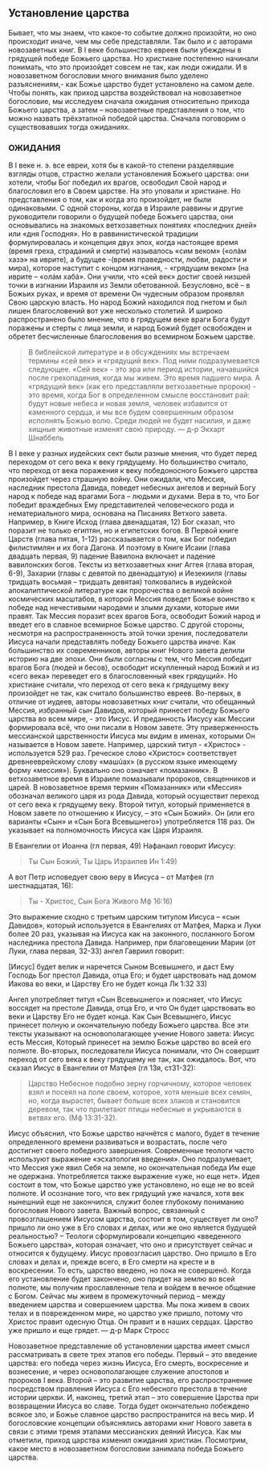## Установление царства

Бывает, что мы знаем, что какое-то событие должно произойти, но оно происходит иначе, чем мы себе представляли. Так было и с авторами новозаветных книг. В I веке большинство евреев были убеждены в грядущей победе Божьего царства. Но христиане постепенно начинали понимать, что это произойдет совсем не так, как люди ожидали. И в новозаветном богословии много внимания было уделено разъяснениям,- как Божье царство будет установлено на самом деле.Чтобы понять, как приход царства воздействовал на новозаветное богословие, мы исследуем сначала ожидания относительно прихода Божьего царства, а затем – новозаветные представления о том, что можно назвать трёхэтапной победой царства. Сначала поговорим о существовавших тогда ожиданиях.

### ОЖИДАНИЯ

В I веке н. э. все евреи, хотя бы в какой-то степени разделявшие взгляды отцов, страстно желали установления Божьего царства: они хотели, чтобы Бог победил их врагов, освободил Свой народ и благословил его в Своем царстве. На это уповали и христиане. Но представления о том, как и когда это произойдет, не были одинаковыми.С одной стороны, когда в Израиле раввины и другие руководители говорили о будущей победе Божьего царства, они основывались на знакомых ветхозаветных понятиях «последних дней» или «дня Господня». Но в раввинистической традиции формулировалась и концепция двух эпох, когда настоящее время (время греха, страданий и смерти) называлось «сим веком» («олáм хазэ» на иврите), а будущее -(время праведности, любви, радости и мира), которое наступит с концом изгнания, - «грядущим веком» (на иврите – «олáм хабá».Они учили, что «сей век» достиг своей низшей точки в изгнании Израиля из Земли обетованной. Безусловно, всё – в Божьих руках, и время от времени Он чудесным образом проявлял Свою царскую власть. Но народ Божий находился под гнетом и был лишен благословений вот уже несколько столетий. И широко распространено было мнение, что в грядущем веке враги Бога будут поражены и стерты с лица земли, и народ Божий будет освобожден и обретет бесчисленные благословения во всемирном Божьем царстве.
>В библейской литературе и в обсуждениях мы встречаем термины «сей век» и «грядущий век». Под ними подразумевается следующее. «Сей век» - это эра или период истории, начавшийся после грехопадения, когда мы живем. Это время падшего мира. А «грядущий век» (как его представляли ветхозаветные пророки) - это время, когда Бог в определенном смысле восстановит рай: будут новые небеса и новая земля, человек избавится от каменного сердца, и мы все будем совершенным образом исполнять Божью волю. Среди людей не будет насилия, и даже хищные животные изменят свою природу. — д-р Экхарт Шнаббель

В I веке у разных иудейских сект были разные мнения, что будет перед переходом от сего века к веку грядущему. Но большинство считало, что переход от века поражения к веку победоносного Божьего царства произойдет через страшную войну. Они ожидали, что Мессия, наследник престола Давида, поведет небесных ангелов и верный Богу народ к победе над врагами Бога – людьми и духами.Вера в то, что Бог победит враждебных Ему представителей человеческого рода и нематериального мира, основана на Писаниях Ветхого завета. Например, в Книге Исход (глава двенадцатая, 12) Бог сказал, что поразит не только египтян, но и египетских богов. В Первой книге Царств (глава пятая, 1-12) рассказывается о том, как Бог победил филистимлян и их бога Дагона. И поэтому в Книге Исаии (глава двадцать первая, 9) падение Вавилона включает и падение вавилонских богов.Тексты из ветхозаветных книг Аггея (глава вторая, 6-9), Захарии (главы с девятой по двенадцатую) и Иезекииля (главы тридцать восьмая – тридцать девятая) толковались в иудейской апокалиптической литературе как пророчества о великой войне космических масштабов, в которой Мессия поведет Божье воинство к победе над нечестивыми народами и злыми духами, которые ими правят. Так Мессия поразит всех врагов Бога, освободит Божий народ и введет его в славное всемирное Божье царство.С другой стороны, несмотря на распространенность этой точки зрения, последователи Иисуса начали представлять победу Божьего царства иначе. Как большинство их современников, авторы книг Нового завета делили историю на две эпохи. Они были согласны с тем, что Мессия победит врагов Бога (людей и бесов), освободит искупленный народ Божий и из «сего века» переведет его в благословенный «век грядущий». Но христиане считали, что переход от сего века к грядущему веку произойдет не так, как считало большинство евреев.Во-первых, в отличие от иудеев, авторы новозаветных книг считали, что обещанный Мессия, избранный сын Давидов, который принесет победу Божьего царства во всем мире, - это Иисус. И преданность Иисусу как Мессии формировала всё, что они писали в Новом завете.Эту приверженность мессианской царственности Иисуса мы видим в именах, которыми Он называется в Новом завете. Например, царский титул - «Христос» - используется 529 раз. Греческое слово «Христос» соответствует древнееврейскому слову «машúах» (в русском языке имеющему форму «мессия»). Буквально оно означает «помазанник». В ветхозаветное время в Израиле помазывали пророков, священников и царей. В новозаветное время термин «Помазанник» или «Мессия» обозначал великого царя из рода Давида, который осуществит переход от сего века к грядущему веку.Второй титул, который применяется в Новом завете по отношению к Иисусу, – это «Сын Божий». Он (или его варианты «Сын» и «Сын Бога Всевышнего») употребляется 118 раз. Он указывает на полномочность Иисуса как Царя Израиля.

В Евангелии от Иоанна (гл первая, 49) Нафанаил говорит Иисусу:
>Ты Сын Божий, Ты Царь ИзраилевИн 1:49)
А вот Петр исповедует свою веру в Иисуса – от Матфея (гл шестнадцатая, 16):
>Ты - Христос, Сын Бога Живого Мф 16:16)
Это выражение сходно с третьим царским титулом Иисуса – «сын Давидов», который используется в Евангелиях от Матфея, Марка и Луки более 20 раз, указывая на Иисуса как на законного, посланного Богом наследника престола Давида.Например, при благовещении Марии (от Луки, глава первая, 32-33) ангел Гавриил говорит:
[Иисус] будет велик и наречется Сыном Всевышнего, идаст Ему Господь Бог престол Давида, отца Его; и будетцарствовать над домом Иакова во веки, и Царству Его небудет конца Лк 1:32 33)

Ангел употребляет титул «Сын Всевышнего» и поясняет, что Иисус воссядет на престоле Давида, отца Его, и что Он будет царствовать во веки и Царству Его не будет конца. Как Сын Всевышнего, Иисус принесет полную и окончательную победу Божьего царства.Все эти тексты указывают на основополагающее учение Нового завета: Иисус есть Мессия, Который принесет на землю Божье царство во всей его полноте.Во-вторых, последователи Иисуса понимали, что Он совершит переход от сего века к веку грядущему не так, как ожидалось.Вот, что сказал Иисус в Евангелии от Матфея (гл 13я, ст31-32):
>Царство Небесное подобно зерну горчичному, которое человек взял и посеял на поле своем, которое, хотя меньше всех семян, но, когда вырастет, бывает больше всех злаков и становится деревом, так что прилетают птицы небесные и укрываются в ветвях его. (Мф 13:31-32).
Иисус объяснил, что Божье царство начнётся с малого, будет в течение определенного времени развиваться и возрастать, после чего достигнет своего победного завершения.Современные теологи часто используют выражение «эсхатология введения». Оно подразумевает, что Мессия уже явил Себя на земле, но окончательная победа Им еще не одержана. Употребляется также выражение «уже, но еще нет». Идея состоит в том, что Божье царство уже установлено, но еще не во всей полноте. И осознание того, что век грядущий уже начался, хотя век нынешний еще не закончился, служит более глубокому пониманию богословия Нового завета.Важный вопрос, связанный с провозглашением Иисусом царства, состоит в том, существует ли оно? пришло ли оно уже в Его словах и делах, или же оно является будущей реальностью? – Теологи сформулировали концепцию «введенного Божьего царства», которая означает, что оно и присутствует сейчас и относится к будущему. Иисус провозгласил царство. Оно пришло в Его словах и делах и, прежде всего, в Его смерти на кресте и в воскресении. То есть, царство введено, но пока не совершенó. Когда его установление будет закончено, оно придет на землю во всей полноте, мы получим прославленные тела и войдем в вечное общение с Богом. Сейчас мы живем в промежуточный период – между введением царства и совершением царства. Мы пока живем в своих телах и в поврежденном мире, но царство уже пришло, потому что Христос правит одесную Отца. Он правит и в наших сердцах. Царство уже пришло и еще грядет. — д-р Марк Стросс

Новозаветное представление об установлении царства имеет смысл рассматривать в свете трех этапов его победы. Первый – это введение царства: его победа через жизнь Иисуса, Его смерть, воскресение и вознесение, и через основополагающее служение апостолов и пророков I века. Второй – это развитие царства, его распространение посредством правления Иисуса с Его небесного престола в течение истории церкви. И, наконец, третий этап – это совершение Царства при возвращении Иисуса во славе. Тогда будет окончательно побеждено всякое зло, и Божье славное царство распространится на весь мир.И богословские концепции объяснялись авторами книг Нового завета в связи с этими тремя этапами мессианских деяний Иисуса.Как мы отметили, приход царства изменил ожидания христиан. Посмотрим, какое место в новозаветном богословии занимала победа Божьего царства.